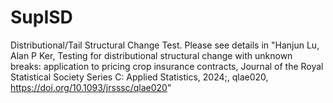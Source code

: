 # SupISD

Distributional/Tail Structural Change Test. Please see details in "Hanjun Lu, Alan P Ker, Testing for distributional structural change with unknown breaks: application to pricing crop insurance contracts, Journal of the Royal Statistical Society Series C: Applied Statistics, 2024;, qlae020, <https://doi.org/10.1093/jrsssc/qlae020>"
